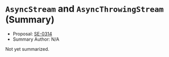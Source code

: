 # `AsyncStream` and `AsyncThrowingStream` (Summary)

* Proposal: [SE-0314](https://github.com/apple/swift-evolution/blob/main/proposals/0314-async-stream.md)
* Summary Author: N/A

Not yet summarized.
